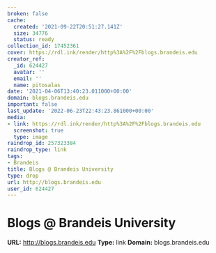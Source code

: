 ```yaml
---
broken: false
cache:
  created: '2021-09-22T20:51:27.141Z'
  size: 34776
  status: ready
collection_id: 17452361
cover: https://rdl.ink/render/http%3A%2F%2Fblogs.brandeis.edu
creator_ref:
  _id: 624427
  avatar: ''
  email: ''
  name: pitosalas
date: '2021-04-06T13:40:23.011000+00:00'
domain: blogs.brandeis.edu
important: false
last_update: '2022-06-23T22:43:23.861000+00:00'
media:
- link: https://rdl.ink/render/http%3A%2F%2Fblogs.brandeis.edu
  screenshot: true
  type: image
raindrop_id: 257323384
raindrop_type: link
tags:
- Brandeis
title: Blogs @ Brandeis University
type: drop
url: http://blogs.brandeis.edu
user_id: 624427
---
```


# Blogs @ Brandeis University

**URL:** http://blogs.brandeis.edu
**Type:** link
**Domain:** blogs.brandeis.edu

